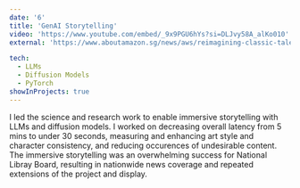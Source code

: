 ```yaml
---
date: '6'
title: 'GenAI Storytelling'
video: 'https://www.youtube.com/embed/_9x9PGU6hYs?si=DLJvy58A_alKo010'
external: 'https://www.aboutamazon.sg/news/aws/reimagining-classic-tales-and-the-library-experience-with-generative-ai-on-aws'

tech:
  - LLMs
  - Diffusion Models
  - PyTorch
showInProjects: true
---
```


I led the science and research work to enable immersive storytelling with LLMs and diffusion models. I worked on decreasing overall latency from 5 mins to under 30 seconds, measuring and enhancing art style and character consistency, and reducing occurences of undesirable content. The immersive storytelling was an overwhelming success for National Libray Board, resulting in nationwide news coverage and repeated extensions of the project and display.
